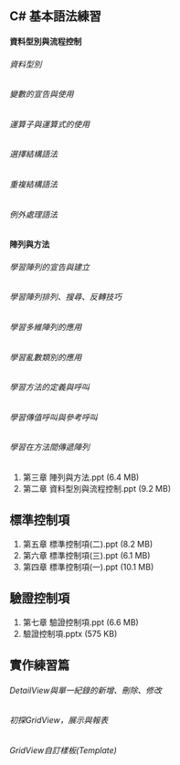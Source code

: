 ## C# 基本語法練習
#### 資料型別與流程控制
###### 資料型別
###### 變數的宣告與使用
###### 運算子與運算式的使用
###### 選擇結構語法
###### 重複結構語法
###### 例外處理語法

#### 陣列與方法
###### 學習陣列的宣告與建立
###### 學習陣列排列、搜尋、反轉技巧 
###### 學習多維陣列的應用 
###### 學習亂數類別的應用 
###### 學習方法的定義與呼叫 
###### 學習傳值呼叫與參考呼叫 
###### 學習在方法間傳遞陣列
1. 第三章 陣列與方法.ppt (6.4 MB)
2. 第二章 資料型別與流程控制.ppt (9.2 MB)

## 標準控制項
1. 第五章 標準控制項(二).ppt (8.2 MB)
2. 第六章 標準控制項(三).ppt (6.1 MB)
3. 第四章 標準控制項(一).ppt (10.1 MB)
## 驗證控制項
1. 第七章 驗證控制項.ppt (6.6 MB)
2. 驗證控制項.pptx (575 KB)
## 實作練習篇
###### DetailView與單一紀錄的新增、刪除、修改 
###### 初探GridView，展示與報表
###### GridView自訂樣板(Template)
